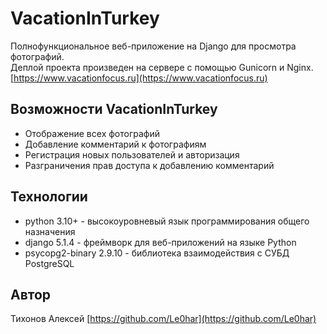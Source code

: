# VacationInTurkey

Полнофункциональное веб-приложение на Django для просмотра фотографий.  
Деплой проекта произведен на сервере с помощью Gunicorn и Nginx.  
[https://www.vacationfocus.ru](https://www.vacationfocus.ru)

## Возможности VacationInTurkey

- Отображение всех фотографий
- Добавление комментарий к фотографиям
- Регистрация новых пользователей и авторизация 
- Разграничения прав доступа к добавлению комментарий 

## Технологии

- python 3.10+ - высокоуровневый язык программирования общего назначения
- django 5.1.4 - фреймворк для веб-приложений на языке Python
- psycopg2-binary 2.9.10 - библиотека взаимодействия с СУБД PostgreSQL

## Автор

Тихонов Алексей [https://github.com/Le0har](https://github.com/Le0har)
